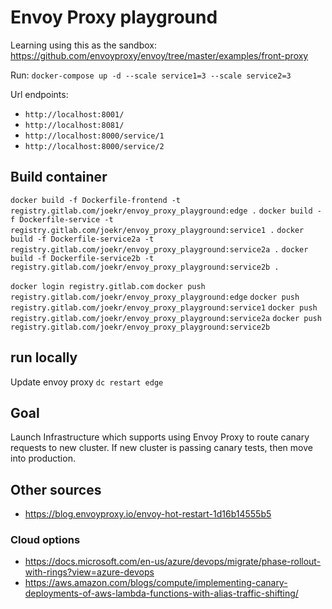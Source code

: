 # Envoy Proxy playground

Learning using this as the sandbox: https://github.com/envoyproxy/envoy/tree/master/examples/front-proxy

Run: `docker-compose up -d --scale service1=3 --scale service2=3`

Url endpoints:

* `http://localhost:8001/`
* `http://localhost:8081/`
* `http://localhost:8000/service/1`
* `http://localhost:8000/service/2`

## Build container

`docker build -f Dockerfile-frontend -t registry.gitlab.com/joekr/envoy_proxy_playground:edge .`
`docker build -f Dockerfile-service -t registry.gitlab.com/joekr/envoy_proxy_playground:service1 .`
`docker build -f Dockerfile-service2a -t registry.gitlab.com/joekr/envoy_proxy_playground:service2a .`
`docker build -f Dockerfile-service2b -t registry.gitlab.com/joekr/envoy_proxy_playground:service2b .`

`docker login registry.gitlab.com`
`docker push registry.gitlab.com/joekr/envoy_proxy_playground:edge`
`docker push registry.gitlab.com/joekr/envoy_proxy_playground:service1`
`docker push registry.gitlab.com/joekr/envoy_proxy_playground:service2a`
`docker push registry.gitlab.com/joekr/envoy_proxy_playground:service2b`

## run locally

Update envoy proxy `dc restart edge`

## Goal

Launch Infrastructure which supports using Envoy Proxy to route canary requests to new cluster. If new cluster is passing canary tests, then move into production.


## Other sources
- https://blog.envoyproxy.io/envoy-hot-restart-1d16b14555b5

### Cloud options

- https://docs.microsoft.com/en-us/azure/devops/migrate/phase-rollout-with-rings?view=azure-devops
- https://aws.amazon.com/blogs/compute/implementing-canary-deployments-of-aws-lambda-functions-with-alias-traffic-shifting/
